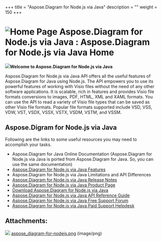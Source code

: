 +++
title = "Aspose.Diagram for Node.js via Java" 
description = "" 
weight = 150 
+++


# ![Home Page](https://docs2.aspose.com/diagram/nodejsjava/images/icons/contenttypes/home_page_16.png) Aspose.Diagram for Node.js via Java : Aspose.Diagram for Node.js via Java Home 


**![](https://docs2.aspose.com/diagram/nodejsjava/attachments/thumbnails/105284243/106364960)Welcome to Aspose.Diagram for Node.js via Java**

Aspose.Diagram for Node.js via Java API offers all the useful features of Aspose.Diagram for Java using Node.js. The API empowers you to use its powerful features of working with Visio files without the need of any other software applications. It is scalable, rich in features and provides Visio file formats conversions to images, PDF, HTML, XML and XAML formats. You can use the API to read a variety of Visio file types that can be saved as other Visio file formats. Popular file formats supported include VSD, VSS, VDW, VST, VSDX, VSSX, VSTX, VSDM, VSTM, and VSSM.

## Aspose.Digram for Node.js via Java

Following are the links to some useful resources you may need to accomplish your tasks.

*   Aspose.Diagram for Java Online Documentation (Aspose.Diagram for Node.js via Java is ported from Aspose.Diagram for Java. So, you can use the same documentation)
*   [Aspose.Diagram for Node.js via Java Features](https://docs2.aspose.com/diagram/java/gettingstarted/featurelist/asposediagramfornodejsviajavafeatures/)
*   Aspose.Diagram for Node.js via Java Limitations and API Differences
*   [Aspose.Diagram for Node.js via Java Release Notes](https://docs2.aspose.com/diagram/java/releasenotes/asposediagramfornodejsviajava/)
*   [Aspose.Diagram for Node.js via Java Product Page](https://products.aspose.com/diagram/nodejs-java)
*   [Download Aspose.Diagram for Node.js via Java](https://downloads.aspose.com/diagram/nodejs)
*   [Aspose.Diagram for Node.js via Java API Reference Guide](https://apireference.aspose.com/nodejs/diagra)
*   [Aspose.Diagram for Node.js via Java Free Support Forum](https://forum.aspose.com/c/diagram)
*   [Aspose.Diagram for Node.js via Java Paid Support Helpdesk](https://helpdesk.aspose.com/)

## Attachments:

![](https://docs2.aspose.com/diagram/nodejsjava/images/icons/bullet_blue.gif) [aspose\_diagram-for-nodejs.png](https://docs2.aspose.com/diagram/nodejsjava/attachments/105284243/106364960.png) (image/png)  

